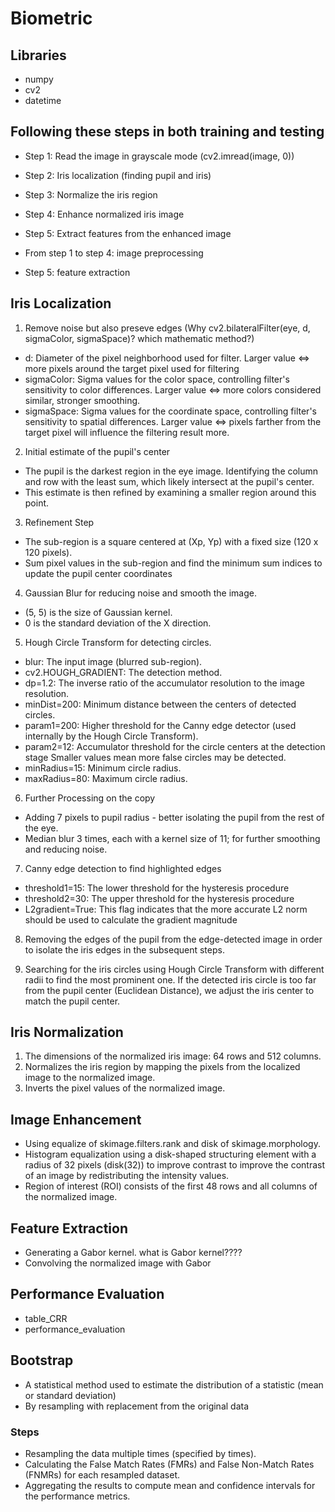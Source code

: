 # Biometric

## Libraries
* numpy
* cv2
* datetime

## Following these steps in both training and testing
* Step 1: Read the image in grayscale mode (cv2.imread(image, 0))
* Step 2: Iris localization (finding pupil and iris)
* Step 3: Normalize the iris region
* Step 4: Enhance normalized iris image
* Step 5: Extract features from the enhanced image

* From step 1 to step 4: image preprocessing
* Step 5: feature extraction

## Iris Localization
1. Remove noise but also preseve edges (Why cv2.bilateralFilter(eye, d, sigmaColor, sigmaSpace)? which mathematic method?)
* d: Diameter of the pixel neighborhood used for filter. Larger value <=> more pixels around the target pixel used for filtering
* sigmaColor: Sigma values for the color space, controlling filter's sensitivity to color differences. Larger value <=> more colors considered similar, stronger smoothing.
* sigmaSpace: Sigma values for the coordinate space, controlling filter's sensitivity to spatial differences. Larger value <=> pixels farther from the target pixel will influence the filtering result more.

2. Initial estimate of the pupil's center 
* The pupil is the darkest region in the eye image. Identifying the column and row with the least sum, which likely intersect at the pupil's center.
* This estimate is then refined by examining a smaller region around this point.

3. Refinement Step
* The sub-region is a square centered at (Xp, Yp) with a fixed size (120 x 120 pixels).
* Sum pixel values in the sub-region and find the minimum sum indices to update the pupil center coordinates

4. Gaussian Blur for reducing noise and smooth the image. 
* (5, 5) is the size of Gaussian kernel.
* 0 is the standard deviation of the X direction.

5. Hough Circle Transform for detecting circles.
* blur: The input image (blurred sub-region).
* cv2.HOUGH_GRADIENT: The detection method.
* dp=1.2: The inverse ratio of the accumulator resolution to the image resolution.
* minDist=200: Minimum distance between the centers of detected circles.
* param1=200: Higher threshold for the Canny edge detector (used internally by the Hough Circle Transform).
* param2=12: Accumulator threshold for the circle centers at the detection stage Smaller values mean more false circles may be detected.
* minRadius=15: Minimum circle radius.
* maxRadius=80: Maximum circle radius.

6. Further Processing on the copy
* Adding 7 pixels to pupil radius - better isolating the pupil from the rest of the eye.
* Median blur 3 times, each with a kernel size of 11; for further smoothing and reducing noise.

7. Canny edge detection to find highlighted edges
* threshold1=15: The lower threshold for the hysteresis procedure
* threshold2=30: The upper threshold for the hysteresis procedure
* L2gradient=True: This flag indicates that the more accurate L2 norm should be used to calculate the gradient magnitude

8. Removing the edges of the pupil from the edge-detected image in order to isolate the iris edges in the subsequent steps.

9. Searching for the iris circles using Hough Circle Transform with different radii to find the most prominent one. If the detected iris circle is too far from the pupil center (Euclidean Distance), we adjust the iris center to match the pupil center.

## Iris Normalization
1. The dimensions of the normalized iris image: 64 rows and 512 columns.
2. Normalizes the iris region by mapping the pixels from the localized image to the normalized image.
3. Inverts the pixel values of the normalized image.

## Image Enhancement
* Using equalize of skimage.filters.rank and disk of skimage.morphology.
* Histogram equalization using a disk-shaped structuring element with a radius of 32 pixels (disk(32)) to improve contrast to improve the contrast of an image by redistributing the intensity values.
* Region of interest (ROI) consists of the first 48 rows and all columns of the normalized image.

## Feature Extraction
* Generating a Gabor kernel. what is Gabor kernel????
* Convolving the normalized image with Gabor




## Performance Evaluation
* table_CRR
* performance_evaluation

## Bootstrap
* A statistical method used to estimate the distribution of a statistic (mean or standard deviation) 
* By resampling with replacement from the original data
### Steps
* Resampling the data multiple times (specified by times).
* Calculating the False Match Rates (FMRs) and False Non-Match Rates (FNMRs) for each resampled dataset.
* Aggregating the results to compute mean and confidence intervals for the performance metrics.